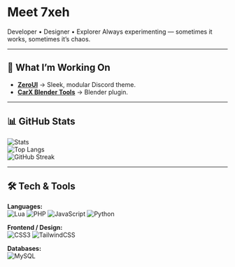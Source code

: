 # Meet 7xeh

Developer • Designer • Explorer 
Always experimenting — sometimes it works, sometimes it’s chaos.  

---

## 🚀 What I’m Working On
- **[ZeroUI](https://github.com/7xeh/ZeroUI)** → Sleek, modular Discord theme.
- **[CarX Blender Tools](https://github.com/7xeh/CarX-Blender-Tools)** → Blender plugin.

---

## 📊 GitHub Stats
![Stats](https://github-readme-stats.vercel.app/api?username=7xeh&show_icons=true&theme=radical&hide_border=true)  
![Top Langs](https://github-readme-stats.vercel.app/api/top-langs/?username=7xeh&layout=compact&theme=radical&hide_border=true)  
![GitHub Streak](https://streak-stats.demolab.com?user=7xeh&theme=radical&hide_border=true)

---

## 🛠️ Tech & Tools

**Languages:**  
![Lua](https://img.shields.io/badge/Lua-2C2D72?style=for-the-badge&logo=lua&logoColor=white)
![PHP](https://img.shields.io/badge/PHP-777BB4?style=for-the-badge&logo=php&logoColor=white)
![JavaScript](https://img.shields.io/badge/JavaScript-323330?style=for-the-badge&logo=javascript&logoColor=F7DF1E)
![Python](https://img.shields.io/badge/Python-14354C?style=for-the-badge&logo=python&logoColor=yellow)

**Frontend / Design:**  
![CSS3](https://img.shields.io/badge/CSS3-1572B6?style=for-the-badge&logo=css3&logoColor=white)
![TailwindCSS](https://img.shields.io/badge/Tailwind_CSS-38B2AC?style=for-the-badge&logo=tailwind-css&logoColor=white)

**Databases:**  
![MySQL](https://img.shields.io/badge/MySQL-005C84?style=for-the-badge&logo=mysql&logoColor=white)
